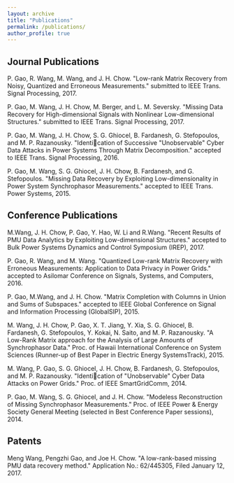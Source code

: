 ```yaml
---
layout: archive
title: "Publications"
permalink: /publications/
author_profile: true
---
```


**Journal Publications**
------
P. Gao, R. Wang, M. Wang, and J. H. Chow. "Low-rank Matrix Recovery from Noisy, Quantized and Erroneous Measurements." submitted to IEEE Trans. Signal Processing, 2017.

P. Gao, M. Wang, J. H. Chow, M. Berger, and L. M. Seversky. "Missing Data Recovery for High-dimensional Signals with Nonlinear Low-dimensional Structures." submitted to IEEE Trans. Signal Processing, 2017.

P. Gao, M. Wang, J. H. Chow, S. G. Ghiocel, B. Fardanesh, G. Stefopoulos, and M. P. Razanousky. "Identication of Successive "Unobservable" Cyber Data Attacks in Power Systems Through Matrix Decomposition." accepted to IEEE Trans. Signal Processing, 2016.

P. Gao, M. Wang, S. G. Ghiocel, J. H. Chow, B. Fardanesh, and G. Stefopoulos. "Missing Data Recovery by Exploiting Low-dimensionality in Power System Synchrophasor Measurements." accepted to IEEE Trans. Power Systems, 2015.


**Conference Publications**
------
M.Wang, J. H. Chow, P. Gao, Y. Hao, W. Li and R.Wang. "Recent Results of PMU Data Analytics by Exploiting Low-dimensional Structures." accepted to Bulk Power Systems Dynamics and Control Symposium (IREP), 2017.

P. Gao, R. Wang, and M. Wang. "Quantized Low-rank Matrix Recovery with Erroneous Measurements: Application to Data Privacy in Power Grids." accepted to Asilomar Conference on Signals, Systems, and Computers, 2016.

P. Gao, M.Wang, and J. H. Chow. "Matrix Completion with Columns in Union and Sums of Subspaces." accepted to IEEE Global Conference on Signal and Information Processing (GlobalSIP), 2015.

M. Wang, J. H. Chow, P. Gao, X. T. Jiang, Y. Xia, S. G. Ghiocel, B. Fardanesh, G. Stefopoulos, Y. Kokai, N. Saito, and M. P. Razanousky. "A Low-Rank Matrix approach for the Analysis of Large Amounts of Synchrophasor Data." Proc. of Hawaii International Conference on System Sciences (Runner-up of Best Paper in Electric Energy SystemsTrack), 2015.

M. Wang, P. Gao, S. G. Ghiocel, J. H. Chow, B. Fardanesh, G. Stefopoulos, and M. P. Razanousky. "Identication of "Unobservable" Cyber Data Attacks on Power Grids." Proc. of IEEE SmartGridComm, 2014.

P. Gao, M. Wang, S. G. Ghiocel, and J. H. Chow. "Modeless Reconstruction of Missing Synchrophasor Measurements." Proc. of IEEE Power & Energy Society General Meeting (selected in Best Conference Paper sessions), 2014.


**Patents**
------
Meng Wang, Pengzhi Gao, and Joe H. Chow. "A low-rank-based missing PMU data recovery method." Application No.: 62/445305, Filed January 12, 2017.
